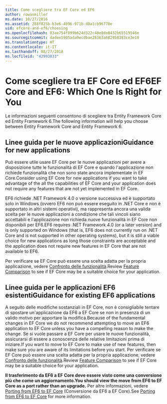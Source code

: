 ```yaml
---
title: Come scegliere tra EF Core ed EF6
author: rowanmiller
ms.date: 10/27/2016
ms.assetid: 288f825b-b3e6-4096-971b-d0a1cb96770e
uid: efcore-and-ef6/choosing
ms.openlocfilehash: 83ae754f899b624d322c48e8de8432b65519546e
ms.sourcegitcommit: dadee5905ada9ecdbae28363a682950383ce3e10
ms.translationtype: HT
ms.contentlocale: it-IT
ms.lasthandoff: 08/27/2018
ms.locfileid: "42993833"
---
```

# <a name="ef-core-and-ef6-which-one-is-right-for-you"></a><span data-ttu-id="5a2da-102">Come scegliere tra EF Core ed EF6</span><span class="sxs-lookup"><span data-stu-id="5a2da-102">EF Core and EF6: Which One Is Right for You</span></span>

<span data-ttu-id="5a2da-103">Le informazioni seguenti consentono di scegliere tra Entity Framework Core ed Entity Framework 6.</span><span class="sxs-lookup"><span data-stu-id="5a2da-103">The following information will help you choose between Entity Framework Core and Entity Framework 6.</span></span>

## <a name="guidance-for-new-applications"></a><span data-ttu-id="5a2da-104">Linee guida per le nuove applicazioni</span><span class="sxs-lookup"><span data-stu-id="5a2da-104">Guidance for new applications</span></span>

<span data-ttu-id="5a2da-105">Può essere utile usare EF Core per le nuove applicazioni per avere a disposizione tutte le funzionalità di EF Core e quando l'applicazione non richiede funzionalità che non sono state ancora implementate in EF Core.</span><span class="sxs-lookup"><span data-stu-id="5a2da-105">Consider using EF Core for new applications if you want to take advantage of the all the capabilities of EF Core and your application does not require any features that are not yet implemented in EF Core.</span></span>

<span data-ttu-id="5a2da-106">EF6 richiede .NET Framework 4.0 o versione successiva ed è supportato solo in Windows (ovvero EF6 non può essere eseguito in .NET Core e non è supportato in altri sistemi operativi), ma rappresenta ancora una valida scelta per le nuove applicazioni a condizione che tali vincoli siano accettabili e l'applicazione non richieda nuove funzionalità in EF Core non disponibili per EF6.</span><span class="sxs-lookup"><span data-stu-id="5a2da-106">EF6 requires .NET Framework 4.0 (or a later version) and is only supported on Windows (that is, EF6 does not currently run on .NET Core and is not supported in other operating systems), but it is still a viable choice for new applications as long those constraints are acceptable and the application does not require new features in EF Core that are not available to EF6.</span></span>

<span data-ttu-id="5a2da-107">Per verificare se EF Core può essere una scelta adatta per la propria applicazione, vedere [Confronto delle funzionalità](features.md).</span><span class="sxs-lookup"><span data-stu-id="5a2da-107">Review [Feature Comparison](features.md) to see if EF Core may be a suitable choice for your application.</span></span>

## <a name="guidance-for-existing-ef6-applications"></a><span data-ttu-id="5a2da-108">Linee guida per le applicazioni EF6 esistenti</span><span class="sxs-lookup"><span data-stu-id="5a2da-108">Guidance for existing EF6 applications</span></span>

<span data-ttu-id="5a2da-109">A seguito delle modifiche sostanziali in EF Core, non è consigliabile tentare di spostare un'applicazione da EF6 a EF Core se non in presenza di un valido motivo per apportare la modifica.</span><span class="sxs-lookup"><span data-stu-id="5a2da-109">Because of the fundamental changes in EF Core we do not recommend attempting to move an EF6 application to EF Core unless you have a compelling reason to make the change.</span></span> <span data-ttu-id="5a2da-110">Se si vuole passare a EF Core per usare le nuove funzionalità, assicurarsi di essere a conoscenza delle relative limitazioni prima di iniziare.</span><span class="sxs-lookup"><span data-stu-id="5a2da-110">If you want to move to EF Core to make use of new features, then make sure you are aware of its limitations before you start.</span></span> <span data-ttu-id="5a2da-111">Per verificare se EF Core può essere una scelta adatta per la propria applicazione, vedere [Confronto delle funzionalità](features.md).</span><span class="sxs-lookup"><span data-stu-id="5a2da-111">Review [Feature Comparison](features.md) to see if EF Core may be a suitable choice for your application.</span></span>

<span data-ttu-id="5a2da-112">**Il trasferimento da EF6 a EF Core deve essere visto come una conversione più che come un aggiornamento.**</span><span class="sxs-lookup"><span data-stu-id="5a2da-112">**You should view the move from EF6 to EF Core as a port rather than an upgrade.**</span></span> <span data-ttu-id="5a2da-113">Per altre informazioni, vedere [Porting from EF6 to EF Core](porting/index.md) (Conversione da EF6 a EF Core).</span><span class="sxs-lookup"><span data-stu-id="5a2da-113">See [Porting from EF6 to EF Core](porting/index.md) for more information.</span></span>
